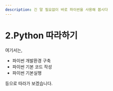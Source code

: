 ```yaml
---
description: 긴 말 필요없이 바로 파이썬을 사용해 봅시다
---
```


# 2.Python 따라하기

여기서는,

* 파이썬 개발환경 구축
* 파이썬 기본 코드 작성
* 파이썬 기본실행

등으로 따라가 보겠습니다.
